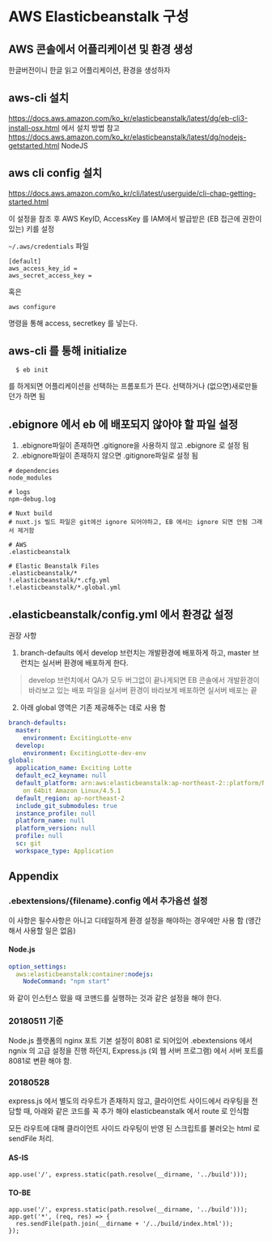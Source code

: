 # AWS Elasticbeanstalk 구성


## AWS 콘솔에서 어플리케이션 및 환경  생성
한글버전이니 한글 읽고 어플리케이션, 환경을 생성하자

## aws-cli 설치
https://docs.aws.amazon.com/ko_kr/elasticbeanstalk/latest/dg/eb-cli3-install-osx.html 에서 설치 방법 참고
https://docs.aws.amazon.com/ko_kr/elasticbeanstalk/latest/dg/nodejs-getstarted.html NodeJS 

## aws cli config 설치
https://docs.aws.amazon.com/ko_kr/cli/latest/userguide/cli-chap-getting-started.html

이 설정을 참조 후 AWS KeyID, AccessKey 를 IAM에서 발급받은 (EB 접근에 권한이 있는) 키를 설정

`~/.aws/credentials` 파일
```
[default]
aws_access_key_id = 
aws_secret_access_key = 
```

혹은
```
aws configure
```
명령을 통해 access, secretkey 를 넣는다.

## aws-cli 를 통해 initialize
```
  $ eb init
```
를 하게되면 어플리케이션을 선택하는 프롬포트가 뜬다. 선택하거나 (없으면)새로만들던가 하면 됨 

## .ebignore 에서 eb 에 배포되지 않아야 할 파일 설정
1. .ebignore파일이 존재하면 .gitignore을 사용하지 않고 .ebignore 로 설정 됨
2. .ebignore파일이 존재하지 않으면 .gitignore파일로 설정 됨 


```
# dependencies
node_modules

# logs
npm-debug.log

# Nuxt build 
# nuxt.js 빌드 파일은 git에선 ignore 되어야하고, EB 에서는 ignore 되면 안됨 그래서 제거함

# AWS
.elasticbeanstalk

# Elastic Beanstalk Files
.elasticbeanstalk/*
!.elasticbeanstalk/*.cfg.yml
!.elasticbeanstalk/*.global.yml
```

## .elasticbeanstalk/config.yml 에서 환경값 설정
권장 사항

1. branch-defaults 에서 develop 브런치는 개발환경에 배포하게 하고, master 브런치는 실서버 환경에 배포하게 한다.
  > develop 브런치에서 QA가 모두 버그없이 끝나게되면 EB 콘솔에서 개발환경이 바라보고 있는 배포 파일을 실서버 환경이 바라보게 배포하면 실서버 배포는 끝 


2. 아래 global 영역은 기존 제공해주는 데로 사용 함
```yaml
branch-defaults:
  master:
    environment: ExcitingLotte-env
  develop:
    environment: ExcitingLotte-dev-env
global:
  application_name: Exciting Lotte
  default_ec2_keyname: null
  default_platform: arn:aws:elasticbeanstalk:ap-northeast-2::platform/Node.js running
    on 64bit Amazon Linux/4.5.1
  default_region: ap-northeast-2
  include_git_submodules: true
  instance_profile: null
  platform_name: null
  platform_version: null
  profile: null
  sc: git
  workspace_type: Application
```


## Appendix

### .ebextensions/{filename}.config 에서 추가옵션 설정
이 사항은 필수사항은 아니고 디테일하게 환경 설정을 해야하는 경우에만 사용 함 (앵간해서 사용할 일은 없음)
#### Node.js
```yaml
option_settings:
  aws:elasticbeanstalk:container:nodejs:
    NodeCommand: "npm start"
```
와 같이 인스턴스 떴을 때 코맨드를 실행하는 것과 같은 설정을 해야 한다.

### 20180511 기준
Node.js 플랫폼의 nginx 포트 기본 설정이 8081 로 되어있어 .ebextensions 에서 ngnix 의 고급 설정을 진행 하던지, Express.js (외 웹 서버 프로그램) 에서 서버 포트를 8081로 변환 해야 함.


### 20180528
express.js 에서 별도의 라우트가 존재하지 않고, 클라이언트 사이드에서 라우팅을 전담할 때, 
아래와 같은 코드를 꼭 추가 해야 elasticbeanstalk 에서 route 로 인식함

모든 라우트에 대해 클라이언트 사이드 라우팅이 반영 된 스크립트를 불러오는 html 로 sendFile 처리.

#### AS-IS
```
app.use('/', express.static(path.resolve(__dirname, '../build')));
```


#### TO-BE
```
app.use('/', express.static(path.resolve(__dirname, '../build')));
app.get('*', (req, res) => {
  res.sendFile(path.join(__dirname + '/../build/index.html'));
});
```